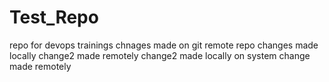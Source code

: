 # Test_Repo
repo for devops trainings
chnages made on git remote repo
changes made locally
change2 made remotely
change2 made locally on system
change made remotely 
